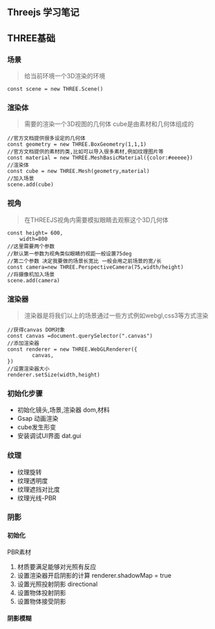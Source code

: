 <!--
 * @Author: GAtomis 850680822@qq.com
 * @Date: 2023-01-20 13:27:51
 * @LastEditors: GAtomis 850680822@qq.com
 * @LastEditTime: 2023-01-29 00:24:20
 * @FilePath: /workspace/threejs-init-react/THREEJS_LOG.md
 * @Description: 这是默认设置,请设置`customMade`, 打开koroFileHeader查看配置 进行设置: https://github.com/OBKoro1/koro1FileHeader/wiki/%E9%85%8D%E7%BD%AE
-->

## Threejs 学习笔记

## THREE基础

### 场景
> 给当前环境一个3D渲染的环境

```
const scene = new THREE.Scene()
```
### 渲染体 
> 需要的渲染一个3D视图的几何体
cube是由素材和几何体组成的
```
//官方文档提供很多设定的几何体
const geometry = new THREE.BoxGeometry(1,1,1)
//官方文档提供的素材的类,比如可以导入很多素材,例如纹理图片等
const material = new THREE.MeshBasicMaterial({color:#eeeee})
//渲染体
const cube = new THREE.Mesh(geometry,material)
//加入场景
scene.add(cube)
```


### 视角
>  在THREEJS视角内需要模拟眼睛去观察这个3D几何体
```
const height= 600,
    width=800 
//这里需要两个参数 
//默认第一参数为视角类似眼睛的视距一般设置75deg
//第二个参数 决定我要做的场景长宽比 一般会用之前场景的宽/长
const camera=new THREE.PerspectiveCamera(75,width/height)
//将摄像机加入场景
scene.add(camera)
```

### 渲染器
> 渲染器是将我们以上的场景通过一些方式例如webgl,css3等方式渲染
```
//获得canvas DOM对象
const canvas =document.querySelector(".canvas")
//添加渲染器
const renderer = new THREE.WebGLRenderer({
        canvas,
})
//设置渲染器大小
renderer.setSize(width,height)
```


### 初始化步骤
* 初始化镜头,场景,渲染器 dom,材料
* Gsap 动画渲染
* cube发生形变
* 安装调试UI界面 dat.gui


### 纹理
* 纹理旋转
* 纹理透明度
* 纹理遮挡对比度
* 纹理光线-PBR


### 阴影
#### 初始化
PBR素材
1. 材质要满足能够对光照有反应
2. 设置渲染器开启阴影的计算 renderer.shadowMap = true
3. 设置光照投射阴影 directional
4. 设置物体投射阴影
5. 设置物体接受阴影  
#### 阴影模糊
